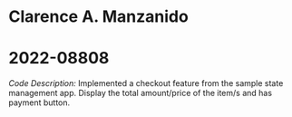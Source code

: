 # Clarence A. Manzanido
# 2022-08808


_Code Description:_
Implemented a checkout feature from the sample state management app. Display the total amount/price of the item/s and has payment button.